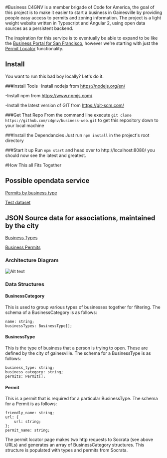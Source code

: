 #Business
C4GNV is a member brigade of Code for America, the goal of this project is to make it easier to start a business in Gainesville by providing people easy access to permits and zoning information.  The project is a light weight website written in Typescript and Angular 2, using open data sources as a persistent backend.

The inspiration for this service is to eventually be able to expand to be like the [Business Portal for San Francisco](https://businessportal.sfgov.org/), however we're starting with just the [Permit Locator](https://businessportal.sfgov.org/permits-licenses) functionality.

## Install
You want to run this bad boy locally?  Let's do it.  

###Install Tools
-Install nodejs from https://nodejs.org/en/

-Install npm from https://www.npmjs.com/

-Install the latest version of GIT from https://git-scm.com/

###Get That Repo
From the command line execute `git clone https://github.com/c4gnv/business-web.git` to get this repository down to your local machine 

###Install the Dependancies 
Just run `npm install` in the project's root directory

###Start it up
Run `npm start` and head over to http://localhost:8080/ you should now see the latest and greatest.

#How This all Fits Together

## Possible opendata service

[Permits by business type](https://data.cityofgainesville.org/Economic-Development-Redevelopment/Permits-by-Business-Type/pp75-zh6w)

[Test dataset](https://data.cityofgainesville.org/dataset/Permit-Table-TEST-for-C4GNV-/mfe4-6q3g)

## JSON Source data for associations, maintained by the city

[Business Types](https://data.cityofgainesville.org/resource/pp75-zh6w.json)

[Business Permits](https://data.cityofgainesville.org/resource/mfe4-6q3g.json)

### Architecture Diagram

![Alt text](https://cloud.githubusercontent.com/assets/1063707/17459516/b22d5afa-5c09-11e6-8b37-dce38b9515ce.png "Architecture Diagram")

### Data Structures

#### BusinessCategory
This is used to group various types of businesses together for filtering.
The schema of a BusinessCategory is as follows:
```
name: string;
businessTypes: BusinessType[];
```

#### BusinessType
This is the type of business that a person is trying to open. These are defined by the city of gainesville.
The schema for a BusinessType is as follows:
```
business_type: string;
business_category: string;
permits: Permit[];
```

#### Permit
This is a permit that is required for a particular BusinessType.
The schema for a Permit is as follows:
```
friendly_name: string;
url: {
    url: string;
};
permit_name: string;
```

The permit locator page makes two http requests to Socrata (see above URLs) and generates an array of BusinessCategory structures.
This structure is populated with types and permits from Socrata.
